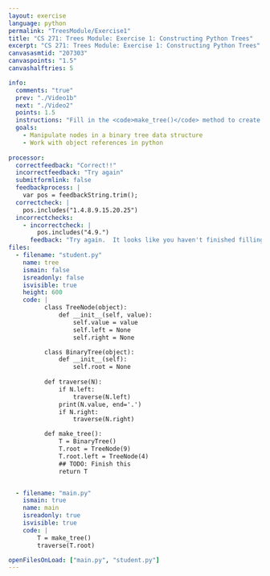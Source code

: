 ```yaml
---
layout: exercise
language: python
permalink: "TreesModule/Exercise1"
title: "CS 271: Trees Module: Exercise 1: Constructing Python Trees"
excerpt: "CS 271: Trees Module: Exercise 1: Constructing Python Trees"
canvasasmtid: "207303"
canvaspoints: "1.5"
canvashalftries: 5

info:
  comments: "true"
  prev: "./Video1b"
  next: "./Video2"
  points: 1.5
  instructions: "Fill in the <code>make_tree()</code> method to create the binary tree pictured below:<BR><img src = \"../images/TreesModule/Exercise1.svg\">"
  goals:
    - Manipulate nodes in a binary tree data structure
    - Work with object references in python
    
processor:  
  correctfeedback: "Correct!!" 
  incorrectfeedback: "Try again"
  submitformlink: false
  feedbackprocess: | 
    var pos = feedbackString.trim();
  correctcheck: |
    pos.includes("1.4.8.9.15.20.25")
  incorrectchecks:
    - incorrectcheck: |
        pos.includes("4.9.")
      feedback: "Try again.  It looks like you haven't finished filling in the tree yet"
files:
  - filename: "student.py"
    name: tree
    ismain: false
    isreadonly: false
    isvisible: true
    height: 600
    code: | 
          class TreeNode(object):
              def __init__(self, value):
                  self.value = value
                  self.left = None
                  self.right = None

          class BinaryTree(object):
              def __init__(self):
                  self.root = None
          
          def traverse(N):
              if N.left:
                  traverse(N.left)
              print(N.value, end='.')
              if N.right:
                  traverse(N.right)

          def make_tree():
              T = BinaryTree()
              T.root = TreeNode(9)
              T.root.left = TreeNode(4)
              ## TODO: Finish this
              return T


  - filename: "main.py"
    ismain: true
    name: main
    isreadonly: true
    isvisible: true
    code: |
        T = make_tree()
        traverse(T.root)

openFilesOnLoad: ["main.py", "student.py"]
---
```

